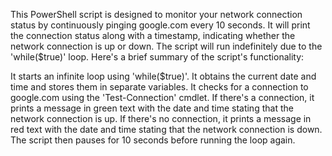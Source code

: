 This PowerShell script is designed to monitor your network connection status by continuously pinging google.com every 10 seconds. It will print the connection status along with a timestamp, indicating whether the network connection is up or down. The script will run indefinitely due to the 'while($true)' loop. Here's a brief summary of the script's functionality:

It starts an infinite loop using 'while($true)'.
It obtains the current date and time and stores them in separate variables.
It checks for a connection to google.com using the 'Test-Connection' cmdlet.
If there's a connection, it prints a message in green text with the date and time stating that the network connection is up.
If there's no connection, it prints a message in red text with the date and time stating that the network connection is down.
The script then pauses for 10 seconds before running the loop again.
